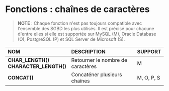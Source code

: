 # Fonctions : chaînes de caractères

> **NOTE** : Chaque fonction n'est pas toujours compatible avec l'ensemble des SGBD les plus utilisés. Il est précisé pour chacune d'entre elles si elle est supportée sur MySQL (M), Oracle Database (O), PostgreSQL (P) et SQL Server de Microsoft (S).

|NOM|DESCRIPTION|SUPPORT|
|:--|:--|:--|
|**CHAR_LENGTH()<br>CHARACTER_LENGTH()**|Retourner le nombre de caractères|M|
|**CONCAT()**|Concaténer plusieurs chaînes|M, O, P, S|
